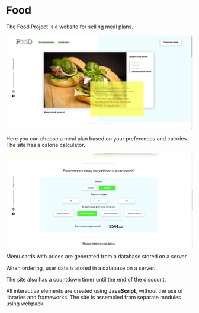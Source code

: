 # Food

The Food Project is a website for selling meal plans.

![Screen](FoodScreen1.png)

Here you can choose a meal plan based on your preferences and calories. The site has a calorie calculator.

![Screen](FoodScreen2.png)

Menu cards with prices are generated from a database stored on a server.

When ordering, user data is stored in a database on a server.

The site also has a countdown timer until the end of the discount.

All interactive elements are created using **JavaScript**, without the use of libraries and frameworks.
The site is assembled from separate modules using webpack.
